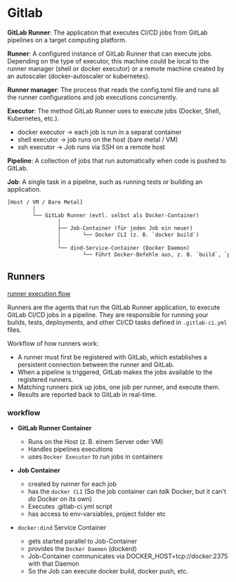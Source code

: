 # Gitlab

**GitLab Runner**: The application that executes CI/CD jobs from GitLab pipelines on a target computing platform.

**Runner**: A configured instance of GitLab Runner that can execute jobs. Depending on the type of executor, this machine could be local to the runner manager (shell or docker executor) or a remote machine created by an autoscaler (docker-autoscaler or kubernetes).

**Runner manager**: The process that reads the config.toml file and runs all the runner configurations and job executions concurrently.

**Executor**: The method GitLab Runner uses to execute jobs (Docker, Shell, Kubernetes, etc.).

- docker executor -> each job is run in a separat container
- shell executor -> job runs on the host (bare metal / VM)
- ssh executor -> Job runs via SSH on a remote host

**Pipeline**: A collection of jobs that run automatically when code is pushed to GitLab.

**Job**: A single task in a pipeline, such as running tests or building an application.

```txt
[Host / VM / Bare Metal]
        │
        └── GitLab Runner (evtl. selbst als Docker-Container)
                │
                ├── Job-Container (für jeden Job ein neuer)
                │       └── Docker CLI (z. B. `docker build`)
                │
                └── dind-Service-Container (Docker Daemon)
                        └── Führt Docker-Befehle aus, z. B. `build`, `push`
```

## Runners

[runner execution flow](https://docs.gitlab.com/runner/#runner-execution-flow)

Runners are the agents that run the GitLab Runner application, to execute GitLab CI/CD jobs in a pipeline.
They are responsible for running your builds, tests, deployments, and other CI/CD tasks defined in `.gitlab-ci.yml` files.

Workflow of how runners work:

- A runner must first be registered with GitLab, which establishes a persistent connection between the runner and GitLab.
- When a pipeline is triggered, GitLab makes the jobs available to the registered runners.
- Matching runners pick up jobs, one job per runner, and execute them.
- Results are reported back to GitLab in real-time.

### workflow

- **GitLab Runner Container**
  - Runs on the Host (z. B. einem Server oder VM)
  - Handles pipelines executions
  - uses `Docker Executor` to run jobs in containers

- **Job Container**
  - created by runner for each job
  - has the `docker CLI` (So the job container can *talk* Docker, but it can't *do* Docker on its own)
  - Executes .gitlab-ci.yml script
  - has access to env-varsiables, project folder etc

- `docker:dind` Service Container
  - gets started parallel to Job-Container
  - provides the `Docker Daemon` (dockerd)
  - Job-Container communicates via DOCKER_HOST=tcp://docker:2375 with that Daemon
  - So the Job can execute docker build, docker push, etc.
